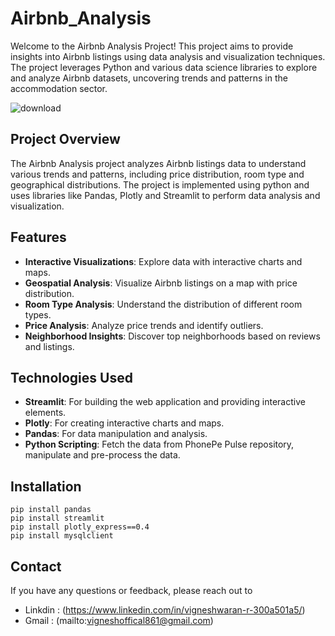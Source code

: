 # Airbnb_Analysis
Welcome to the Airbnb Analysis Project! This project aims to provide insights into Airbnb listings using data analysis and visualization techniques. The project leverages Python and various data science libraries to explore and analyze Airbnb datasets, uncovering trends and patterns in the accommodation sector.

![download](https://github.com/user-attachments/assets/8b5872f3-366c-49fc-acf7-5ac1943c4c41)


## Project Overview
The Airbnb Analysis project analyzes Airbnb listings data to understand various trends and patterns, including price distribution, room type and geographical distributions. The project is implemented using python and uses libraries like Pandas, Plotly and Streamlit to perform data analysis and visualization.

## Features

- **Interactive Visualizations**: Explore data with interactive charts and maps.
- **Geospatial Analysis**: Visualize Airbnb listings on a map with price distribution.
- **Room Type Analysis**: Understand the distribution of different room types.
- **Price Analysis**: Analyze price trends and identify outliers.
- **Neighborhood Insights**: Discover top neighborhoods based on reviews and listings.

## Technologies Used

- **Streamlit**: For building the web application and providing interactive elements.
- **Plotly**: For creating interactive charts and maps.
- **Pandas**: For data manipulation and analysis.
- **Python Scripting**: Fetch the data from PhonePe Pulse repository, manipulate and pre-process the data.

## Installation

    pip install pandas
    pip install streamlit
    pip install plotly_express==0.4
    pip install mysqlclient


## Contact

If you have any questions or feedback, please reach out to 


- Linkdin : (https://www.linkedin.com/in/vigneshwaran-r-300a501a5/)
- Gmail : (mailto:vigneshoffical861@gmail.com)
